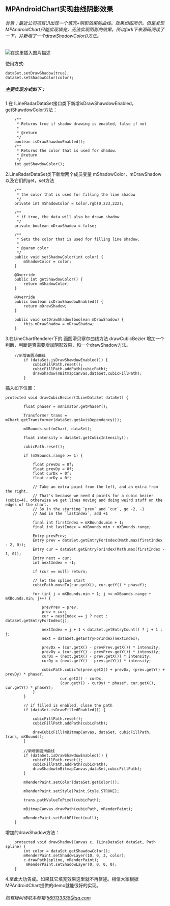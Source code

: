 ﻿## MPAndroidChart实现曲线阴影效果
###### 背景：最近公司项目UI出现一个填充+阴影效果的曲线。效果如图所示。但是发现MPAndroidChart只能实现填充，无法实现阴影的效果。所以fork下来源码阅读了一下，并新增了一个drawShadowColor()方法。

![在这里插入图片描述](https://img-blog.csdnimg.cn/20190506095410626.png?x-oss-process=image/watermark,type_ZmFuZ3poZW5naGVpdGk,shadow_10,text_aHR0cHM6Ly9ibG9nLmNzZG4ubmV0L1N0cmFtQ2hlbg==,size_16,color_FFFFFF,t_70)

 使用方式:

```
dataSet.setDrawShadow(true);
dataSet.setShadowColor(color);
```

##### 主要实现方式如下：
1.在 ILineRadarDataSet接口类下新增isDrawShawdowEnabled，getShawdowColor方法：
```
    /**
     * Returns true if shadow drawing is enabled, false if not
     *
     * @return
     */
    boolean isDrawShawdowEnabled();
    /**
     * Returns the color that is used for shadow.
     * @return
     */
    int getShawdowColor();
```
2.LineRadarDataSet类下新增两个成员变量 mShadowColor，mDrawShadow以及它们的get，set方法

```
    /**
     * the color that is used for filling the line shadow
     */
    private int mShadowColor = Color.rgb(0,223,222);
    
  	/**
     * if true, the data will also be drawn shadow
     */
    private boolean mDrawShadow = false;

```

```
    /**
     * Sets the color that is used for filling line shadow.
     *
     * @param color
     */
    public void setShadowColor(int color) {
        mShadowColor = color;
    }

    @Override
    public int getShawdowColor() {
        return mShadowColor;
    }
    
    @Override
    public boolean isDrawShawdowEnabled() {
        return mDrawShadow;
    }

    public void setDrawShadow(boolean mDrawShadow) {
        this.mDrawShadow = mDrawShadow;
    }
```
3.在LineChartRenderer下的 画圆滑贝塞尔曲线方法 drawCubicBezier 增加一个判断，判断是否需要增加阴影效果，和一个drawShadow方法。

```
	//新增画圆滑曲线
        if (dataSet.isDrawShawdowEnabled()) {
            cubicFillPath.reset();
            cubicFillPath.addPath(cubicPath);
            drawShadow(mBitmapCanvas,dataSet,cubicFillPath);
        }

```

插入如下位置：
```
protected void drawCubicBezier(ILineDataSet dataSet) {

        float phaseY = mAnimator.getPhaseY();

        Transformer trans = mChart.getTransformer(dataSet.getAxisDependency());

        mXBounds.set(mChart, dataSet);

        float intensity = dataSet.getCubicIntensity();

        cubicPath.reset();

        if (mXBounds.range >= 1) {

            float prevDx = 0f;
            float prevDy = 0f;
            float curDx = 0f;
            float curDy = 0f;

            // Take an extra point from the left, and an extra from the right.
            // That's because we need 4 points for a cubic bezier (cubic=4), otherwise we get lines moving and doing weird stuff on the edges of the chart.
            // So in the starting `prev` and `cur`, go -2, -1
            // And in the `lastIndex`, add +1

            final int firstIndex = mXBounds.min + 1;
            final int lastIndex = mXBounds.min + mXBounds.range;

            Entry prevPrev;
            Entry prev = dataSet.getEntryForIndex(Math.max(firstIndex - 2, 0));
            Entry cur = dataSet.getEntryForIndex(Math.max(firstIndex - 1, 0));
            Entry next = cur;
            int nextIndex = -1;

            if (cur == null) return;

            // let the spline start
            cubicPath.moveTo(cur.getX(), cur.getY() * phaseY);

            for (int j = mXBounds.min + 1; j <= mXBounds.range + mXBounds.min; j++) {

                prevPrev = prev;
                prev = cur;
                cur = nextIndex == j ? next : dataSet.getEntryForIndex(j);

                nextIndex = j + 1 < dataSet.getEntryCount() ? j + 1 : j;
                next = dataSet.getEntryForIndex(nextIndex);

                prevDx = (cur.getX() - prevPrev.getX()) * intensity;
                prevDy = (cur.getY() - prevPrev.getY()) * intensity;
                curDx = (next.getX() - prev.getX()) * intensity;
                curDy = (next.getY() - prev.getY()) * intensity;

                cubicPath.cubicTo(prev.getX() + prevDx, (prev.getY() + prevDy) * phaseY,
                        cur.getX() - curDx,
                        (cur.getY() - curDy) * phaseY, cur.getX(), cur.getY() * phaseY);
            }
        }

        // if filled is enabled, close the path
        if (dataSet.isDrawFilledEnabled()) {

            cubicFillPath.reset();
            cubicFillPath.addPath(cubicPath);

            drawCubicFill(mBitmapCanvas, dataSet, cubicFillPath, trans, mXBounds);
        }
		
		//新增画圆滑曲线
        if (dataSet.isDrawShawdowEnabled()) {
            cubicFillPath.reset();
            cubicFillPath.addPath(cubicPath);
            drawShadow(mBitmapCanvas,dataSet,cubicFillPath);
        }

        mRenderPaint.setColor(dataSet.getColor());

        mRenderPaint.setStyle(Paint.Style.STROKE);

        trans.pathValueToPixel(cubicPath);

        mBitmapCanvas.drawPath(cubicPath, mRenderPaint);

        mRenderPaint.setPathEffect(null);
    }
```
增加的drawShadow方法：

```
    protected void drawShadow(Canvas c, ILineDataSet dataSet, Path spline) {
        int color = dataSet.getShawdowColor();
        mRenderPaint.setShadowLayer(10, 0, 3, color);
        c.drawPath(spline, mRenderPaint);
         mRenderPaint.setShadowLayer(0, 0, 0, 0);
    }
```

4.至此大功告成。如果其它填充效果这里就不再赘述。相信大家根据MPAndroidChart提供的demo就能很好的实现。


###### 如有疑问请联系邮箱:569133338@qq.com





